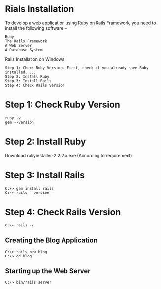 # Rials Installation

To develop a web application using Ruby on Rails Framework, you need to install the following software −

    Ruby
    The Rails Framework
    A Web Server
    A Database System


Rails Installation on Windows

    Step 1: Check Ruby Version. First, check if you already have Ruby installed. ...
    Step 2: Install Ruby
    Step 3: Install Rails
    Step 4: Check Rails Version

# Step 1: Check Ruby Version

	ruby -v
	gem --version

# Step 2: Install Ruby	

  Download rubyinstaller-2.2.2.x.exe (According to requirement)

# Step 3: Install Rails

	C:\> gem install rails
	C:\> rails --version

# Step 4: Check Rails Version

	C:\> rails -v

## Creating the Blog Application

	C:\> rails new blog
	C:\> cd blog

## Starting up the Web Server

	C:\> bin/rails server

